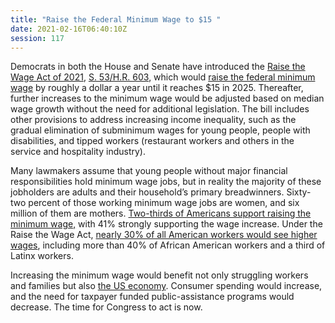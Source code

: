 ```yaml
---
title: "Raise the Federal Minimum Wage to $15 "
date: 2021-02-16T06:40:10Z
session: 117
---
```

Democrats in both the House and Senate have introduced the [Raise the Wage Act of 2021](https://www.cnbc.com/2021/01/26/democrats-reintroduce-15-minimum-wage-bill-with-unified-control-of-congress.html), [S. 53](https://www.congress.gov/bill/117th-congress/senate-bill/53)[/H.R. 603](https://www.congress.gov/bill/117th-congress/house-bill/603), which would [raise the federal minimum wage](https://www.cnbc.com/2021/01/26/democrats-reintroduce-15-minimum-wage-bill-with-unified-control-of-congress.html) by roughly a dollar a year until it reaches $15 in 2025. Thereafter, further increases to the minimum wage would be adjusted based on median wage growth without the need for additional legislation. The bill includes other provisions to address increasing income inequality, such as the gradual elimination of subminimum wages for young people, people with disabilities, and tipped workers (restaurant workers and others in the service and hospitality industry).

Many lawmakers assume that young people without major financial responsibilities hold minimum wage jobs, but in reality the majority of these jobholders are adults and their household’s primary breadwinners. Sixty-two percent of those working minimum wage jobs are women, and six million of them are mothers. [Two-thirds of Americans support raising the minimum wage,](https://www.pewresearch.org/fact-tank/2019/07/30/two-thirds-of-americans-favor-raising-federal-minimum-wage-to-15-an-hour/) with 41% strongly supporting the wage increase. Under the Raise the Wage Act, [nearly 30% of all American workers would see higher wages](https://www.cbpp.org/research/state-budget-and-tax/state-earned-income-tax-credits-and-minimum-wages-work-best-together), including more than 40% of African American workers and a third of Latinx workers.

Increasing the minimum wage would benefit not only struggling workers and families but also [the US economy](https://www.epi.org/publication/why-america-needs-a-15-minimum-wage/). Consumer spending would increase, and the need for taxpayer funded public-assistance programs would decrease. The time for Congress to act is now.
